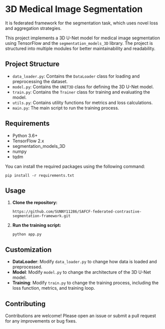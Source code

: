 # 3D Medical Image Segmentation

It is federated framework for the segmentation task, which uses novel loss and aggregation strategies.



This project implements a 3D U-Net model for medical image segmentation using TensorFlow and the `segmentation_models_3D` library. The project is structured into multiple modules for better maintainability and readability.

## Project Structure

- `data_loader.py`: Contains the `DataLoader` class for loading and preprocessing the dataset.
- `model.py`: Contains the `UNET3D` class for defining the 3D U-Net model.
- `train.py`: Contains the `Trainer` class for training and evaluating the model.
- `utils.py`: Contains utility functions for metrics and loss calculations.
- `main.py`: The main script to run the training process.

## Requirements

- Python 3.6+
- TensorFlow 2.x
- segmentation_models_3D
- numpy
- tqdm

You can install the required packages using the following command:

```pip
pip install -r requirements.txt
```



## Usage

1. **Clone the repository:**

   ```git
   https://github.com/SUNNY11286/SAFCF-federated-contrastive-segmentation-framework.git
   ```

3. **Run the training script:**
   ```
   python app.py
   ```
   

## Customization

- **DataLoader**: Modify `data_loader.py` to change how data is loaded and preprocessed.
- **Model**: Modify `model.py` to change the architecture of the 3D U-Net model.
- **Training**: Modify `train.py` to change the training process, including the loss function, metrics, and training loop.

## Contributing

Contributions are welcome! Please open an issue or submit a pull request for any improvements or bug fixes.




